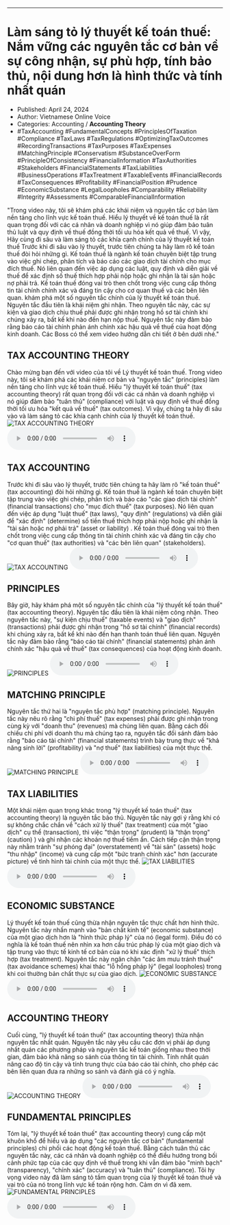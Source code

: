 
---

# Làm sáng tỏ lý thuyết kế toán thuế: Nắm vững các nguyên tắc cơ bản về sự công nhận, sự phù hợp, tính bảo thủ, nội dung hơn là hình thức và tính nhất quán

- Published: April 24, 2024
- Author: Vietnamese Online Voice
- Categories: Accounting / **Accounting Theory**
- #TaxAccounting #FundamentalConcepts #PrinciplesOfTaxation #Compliance #TaxLaws #TaxRegulations #OptimizingTaxOutcomes #RecordingTransactions #TaxPurposes #TaxExpenses #MatchingPrinciple #Conservatism #SubstanceOverForm #PrincipleOfConsistency #FinancialInformation #TaxAuthorities #Stakeholders #FinancialStatements #TaxLiabilities #BusinessOperations #TaxTreatment #TaxableEvents #FinancialRecords #TaxConsequences #Profitability #FinancialPosition #Prudence #EconomicSubstance #LegalLoopholes #Comparability #Reliability #Integrity #Assessments #ComparableFinancialInformation

"Trong video này, tôi sẽ khám phá các khái niệm và nguyên tắc cơ bản làm nền tảng cho lĩnh vực kế toán thuế. Hiểu lý thuyết về kế toán thuế là rất quan trọng đối với các cá nhân và doanh nghiệp vì nó giúp đảm bảo tuân thủ luật và quy định về thuế đồng thời tối ưu hóa kết quả về thuế. Vì vậy, Hãy cùng đi sâu và làm sáng tỏ các khía cạnh chính của lý thuyết kế toán thuế Trước khi đi sâu vào lý thuyết, trước tiên chúng ta hãy làm rõ kế toán thuế đòi hỏi những gì. Kế toán thuế là ngành kế toán chuyên biệt tập trung vào việc ghi chép, phân tích và báo cáo các giao dịch tài chính cho mục đích thuế. Nó liên quan đến việc áp dụng các luật, quy định và diễn giải về thuế để xác định số thuế thích hợp phải nộp hoặc ghi nhận là tài sản hoặc nợ phải trả. Kế toán thuế đóng vai trò then chốt trong việc cung cấp thông tin tài chính chính xác và đáng tin cậy cho cơ quan thuế và các bên liên quan. khám phá một số nguyên tắc chính của lý thuyết kế toán thuế. Nguyên tắc đầu tiên là khái niệm ghi nhận. Theo nguyên tắc này, các sự kiện và giao dịch chịu thuế phải được ghi nhận trong hồ sơ tài chính khi chúng xảy ra, bất kể khi nào đến hạn nộp thuế. Nguyên tắc này đảm bảo rằng báo cáo tài chính phản ánh chính xác hậu quả về thuế của hoạt động kinh doanh. Các Boss có thể xem video hướng dẫn chi tiết ở bên dưới nhé."


## TAX ACCOUNTING THEORY

Chào mừng bạn đến với video của tôi về Lý thuyết kế toán thuế. Trong video này, tôi sẽ khám phá các khái niệm cơ bản và "nguyên tắc" (principles) làm nền tảng cho lĩnh vực kế toán thuế. Hiểu "lý thuyết kế toán thuế" (tax accounting theory) rất quan trọng đối với các cá nhân và doanh nghiệp vì nó giúp đảm bảo "tuân thủ" (compliance) với luật và quy định về thuế đồng thời tối ưu hóa "kết quả về thuế" (tax outcomes). Vì vậy, chúng ta hãy đi sâu vào và làm sáng tỏ các khía cạnh chính của lý thuyết kế toán thuế.
![TAX ACCOUNTING THEORY](https://http-archiver-apis-production-80.schnworks.com/storage/images/transitions/2024-04-24/transition--13805271780-Montserrat-Black-4A148C.jpg)
<audio controls>
    <source src="https://http-archiver-apis-production-80.schnworks.com/storage/audio/file-23457735304.mp3" type="audio/mpeg">
</audio>



## TAX ACCOUNTING

Trước khi đi sâu vào lý thuyết, trước tiên chúng ta hãy làm rõ "kế toán thuế" (tax accounting) đòi hỏi những gì. Kế toán thuế là ngành kế toán chuyên biệt tập trung vào việc ghi chép, phân tích và báo cáo "các giao dịch tài chính" (financial transactions) ​​cho "mục đích thuế" (tax purposes). Nó liên quan đến việc áp dụng "luật thuế" (tax laws), "quy định" (regulations) và diễn giải để "xác định" (determine) số tiền thuế thích hợp phải nộp hoặc ghi nhận là "tài sản hoặc nợ phải trả" (asset or liability) . Kế toán thuế đóng vai trò then chốt trong việc cung cấp thông tin tài chính chính xác và đáng tin cậy cho "cơ quan thuế" (tax authorities) và "các bên liên quan" (stakeholders).
![TAX ACCOUNTING](https://http-archiver-apis-production-80.schnworks.com/storage/images/transitions/2024-04-24/transition-48765710418-Montserrat-Medium-303F9F.jpg)
<audio controls>
    <source src="https://http-archiver-apis-production-80.schnworks.com/storage/audio/file-20504833273.mp3" type="audio/mpeg">
</audio>



## PRINCIPLES

Bây giờ, hãy khám phá một số nguyên tắc chính của "lý thuyết kế toán thuế" (tax accounting theory). Nguyên tắc đầu tiên là khái niệm công nhận. Theo nguyên tắc này, "sự kiện chịu thuế" (taxable events) và "giao dịch" (transactions) phải được ghi nhận trong "hồ sơ tài chính" (financial records) khi chúng xảy ra, bất kể khi nào đến hạn thanh toán thuế liên quan. Nguyên tắc này đảm bảo rằng "báo cáo tài chính" (financial statements) phản ánh chính xác "hậu quả về thuế" (tax consequences) của hoạt động kinh doanh.
![PRINCIPLES](https://http-archiver-apis-production-80.schnworks.com/storage/images/transitions/2024-04-24/transition-14877349646-Montserrat-ExtraBold-7B1FA2.jpg)
<audio controls>
    <source src="https://http-archiver-apis-production-80.schnworks.com/storage/audio/file-12881405559.mp3" type="audio/mpeg">
</audio>



## MATCHING PRINCIPLE

Nguyên tắc thứ hai là "nguyên tắc phù hợp" (matching principle). Nguyên tắc này nêu rõ rằng "chi phí thuế" (tax expenses) phải được ghi nhận trong cùng kỳ với "doanh thu" (revenues) mà chúng liên quan. Bằng cách đối chiếu chi phí với doanh thu mà chúng tạo ra, nguyên tắc đối sánh đảm bảo rằng "báo cáo tài chính" (financial statements) trình bày trung thực về "khả năng sinh lời" (profitability) và "nợ thuế" (tax liabilities) của một thực thể.
![MATCHING PRINCIPLE](https://http-archiver-apis-production-80.schnworks.com/storage/images/transitions/2024-04-24/transition-3093016753-Montserrat-SemiBold-4A148C.jpg)
<audio controls>
    <source src="https://http-archiver-apis-production-80.schnworks.com/storage/audio/file-1304488620.mp3" type="audio/mpeg">
</audio>



## TAX LIABILITIES

Một khái niệm quan trọng khác trong "lý thuyết kế toán thuế" (tax accounting theory) là nguyên tắc bảo thủ. Nguyên tắc này gợi ý rằng khi có sự không chắc chắn về "cách xử lý thuế" (tax treatment) của một "giao dịch" cụ thể (transaction), thì việc "thận trọng" (prudent) là "thận trọng" (caution) ) và ghi nhận các khoản nợ thuế tiềm ẩn. Cách tiếp cận thận trọng này nhằm tránh "sự phóng đại" (overstatement) về "tài sản" (assets) hoặc "thu nhập" (income) và cung cấp một "bức tranh chính xác" hơn (accurate picture) về tình hình tài chính của một thực thể.
![TAX LIABILITIES](https://http-archiver-apis-production-80.schnworks.com/storage/images/transitions/2024-04-24/transition-5664044497-Montserrat-Regular-673AB7.jpg)
<audio controls>
    <source src="https://http-archiver-apis-production-80.schnworks.com/storage/audio/file-13033852907.mp3" type="audio/mpeg">
</audio>



## ECONOMIC SUBSTANCE

Lý thuyết kế toán thuế cũng thừa nhận nguyên tắc thực chất hơn hình thức. Nguyên tắc này nhấn mạnh vào "bản chất kinh tế" (economic substance) của một giao dịch hơn là "hình thức pháp lý" của nó (legal form). Điều đó có nghĩa là kế toán thuế nên nhìn xa hơn cấu trúc pháp lý của một giao dịch và tập trung vào thực tế kinh tế cơ bản của nó khi xác định "xử lý thuế" thích hợp (tax treatment). Nguyên tắc này ngăn chặn "các âm mưu tránh thuế" (tax avoidance schemes) khai thác "lỗ hổng pháp lý" (legal loopholes) trong khi coi thường bản chất thực sự của giao dịch.
![ECONOMIC SUBSTANCE](https://http-archiver-apis-production-80.schnworks.com/storage/images/transitions/2024-04-24/transition--47386898043-Montserrat-Regular-512DA8.jpg)
<audio controls>
    <source src="https://http-archiver-apis-production-80.schnworks.com/storage/audio/file-5243732760.mp3" type="audio/mpeg">
</audio>



## ACCOUNTING THEORY

Cuối cùng, "lý thuyết kế toán thuế" (tax accounting theory) thừa nhận nguyên tắc nhất quán. Nguyên tắc này yêu cầu các đơn vị phải áp dụng nhất quán các phương pháp và nguyên tắc kế toán giống nhau theo thời gian, đảm bảo khả năng so sánh của thông tin tài chính. Tính nhất quán nâng cao độ tin cậy và tính trung thực của báo cáo tài chính, cho phép các bên liên quan đưa ra những so sánh và đánh giá có ý nghĩa.
![ACCOUNTING THEORY](https://http-archiver-apis-production-80.schnworks.com/storage/images/transitions/2024-04-24/transition-4491741386-Montserrat-Bold-880E4F.jpg)
<audio controls>
    <source src="https://http-archiver-apis-production-80.schnworks.com/storage/audio/file-1143659196.mp3" type="audio/mpeg">
</audio>



## FUNDAMENTAL PRINCIPLES

Tóm lại, "lý thuyết kế toán thuế" (tax accounting theory) cung cấp một khuôn khổ để hiểu và áp dụng "các nguyên tắc cơ bản" (fundamental principles) chi phối các hoạt động kế toán thuế. Bằng cách tuân thủ các nguyên tắc này, các cá nhân và doanh nghiệp có thể điều hướng trong bối cảnh phức tạp của các quy định về thuế trong khi vẫn đảm bảo "minh bạch" (transparency), "chính xác" (accuracy) và "tuân thủ" (compliance). Tôi hy vọng video này đã làm sáng tỏ tầm quan trọng của lý thuyết kế toán thuế và vai trò của nó trong lĩnh vực kế toán rộng hơn. Cảm ơn vì đã xem.
![FUNDAMENTAL PRINCIPLES](https://http-archiver-apis-production-80.schnworks.com/storage/images/transitions/2024-04-24/transition-12575304039-Montserrat-Black-512DA8.jpg)
<audio controls>
    <source src="https://http-archiver-apis-production-80.schnworks.com/storage/audio/file-7825365636.mp3" type="audio/mpeg">
</audio>

